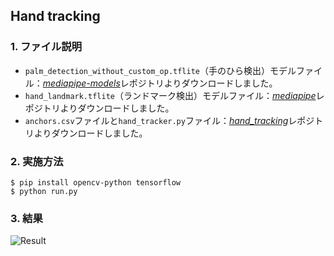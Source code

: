 ## Hand tracking

### 1. ファイル説明
- `palm_detection_without_custom_op.tflite`（手のひら検出）モデルファイル：[*mediapipe-models*]レポジトリよりダウンロードしました。
- `hand_landmark.tflite`（ランドマーク検出）モデルファイル：[*mediapipe*]レポジトリよりダウンロードしました。
- `anchors.csv`ファイルと`hand_tracker.py`ファイル：[*hand_tracking*]レポジトリよりダウンロードしました。

### 2. 実施方法
```
$ pip install opencv-python tensorflow
$ python run.py
```

### 3. 結果
![Result](/output.gif?raw=true "Result")

[*mediapipe-models*]: https://github.com/junhwanjang/mediapipe-models/tree/master/palm_detection/mediapipe_models
[*mediapipe*]: https://github.com/google/mediapipe/tree/master/mediapipe/models
[*hand_tracking*]: https://github.com/wolterlw/hand_tracking
